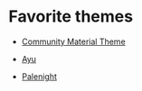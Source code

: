 # Favorite themes

- [Community Material Theme](https://marketplace.visualstudio.com/items?itemName=Equinusocio.vsc-community-material-theme)

- [Ayu](https://marketplace.visualstudio.com/items?itemName=teabyii.ayu)

- [Palenight](https://marketplace.visualstudio.com/items?itemName=whizkydee.material-palenight-theme)


